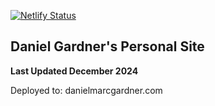 [![Netlify Status](https://api.netlify.com/api/v1/badges/fb303111-7003-48c5-aad7-8642cef7f633/deploy-status)](https://app.netlify.com/sites/objective-mccarthy-ef693a/deploys)

## Daniel Gardner's Personal Site

**Last Updated December 2024**

Deployed to: danielmarcgardner.com
